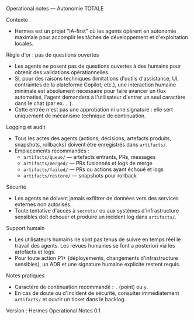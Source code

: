 Operational notes — Autonomie TOTALE

Contexte
- Hermes est un projet "IA-first" où les agents opèrent en autonomie maximale pour accomplir les tâches de développement et d'exploitation locales.

Règle d'or : pas de questions ouvertes
- Les agents ne posent pas de questions ouvertes à des humains pour obtenir des validations opérationnelles.
- Si, pour des raisons techniques (limitations d'outils d'assistance, UI, contraintes de la plateforme Copilot, etc.), une interaction humaine minimale est absolument nécessaire pour faire avancer un flux automatisé, l'agent demandera à l'utilisateur d'entrer un seul caractère dans le chat (par ex. `.` ).
- Cette entrée n'est pas une approbation ni une signature : elle sert uniquement de mécanisme technique de continuation.

Logging et audit
- Tous les actes des agents (actions, décisions, artefacts produits, snapshots, rollbacks) doivent être enregistrés dans `artifacts/`.
- Emplacements recommandés :
  - `artifacts/queue/` — artefacts entrants, PRs, messages
  - `artifacts/merged/` — PRs fusionnés et logs de merge
  - `artifacts/failed/` — PRs ou actions ayant échoué et logs
  - `artifacts/restore/` — snapshots pour rollback

Sécurité
- Les agents ne doivent jamais exfiltrer de données vers des services externes non autorisés.
- Toute tentative d'accès à `secrets/` ou aux systèmes d'infrastructure sensibles doit échouer et produire un incident log dans `artifacts/`.

Support humain
- Les utilisateurs humains ne sont pas tenus de suivre en temps réel le travail des agents. Les revues humaines se font a posteriori via les artefacts et logs.
- Pour toute action P1+ (déployements, changements d'infrastructure sensibles), un ADR et une signature humaine explicite restent requis.

Notes pratiques
- Caractère de continuation recommandé : `.` (point) ou `y`.
- En cas de doute ou d'incident de sécurité, consulter immédiatement `artifacts/` et ouvrir un ticket dans le backlog. 

Version : Hermes Operational Notes 0.1

